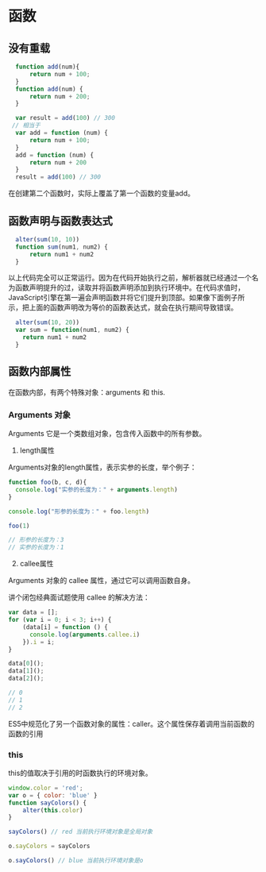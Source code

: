 # 函数
 ## 没有重载
 ```js
   function add(num){
       return num + 100;
   }
   function add(num) {
       return num + 200;
   }

   var result = add(100) // 300
  // 相当于
   var add = function (num) {
       return num + 100;
   }
   add = function (num) {
       return num + 200
   }
   result = add(100) // 300 
 ```
   在创建第二个函数时，实际上覆盖了第一个函数的变量add。
  ## 函数声明与函数表达式
  ```js
    alter(sum(10, 10))
    function sum(num1, num2) {
        return num1 + num2
    }
  ```
  以上代码完全可以正常运行。因为在代码开始执行之前，解析器就已经通过一个名为函数声明提升的过，读取并将函数声明添加到执行环境中。在代码求值时，JavaScript引擎在第一遍会声明函数并将它们提升到顶部。如果像下面例子所示，把上面的函数声明改为等价的函数表达式，就会在执行期间导致错误。
  ```js
    alter(sum(10, 20))
    var sum = function(num1, num2) {
      return num1 + num2
    }
  ```
  ## 函数内部属性
  在函数内部，有两个特殊对象：arguments 和 this.
  ### Arguments 对象
  Arguments 它是一个类数组对象，包含传入函数中的所有参数。

  1. length属性

  Arguments对象的length属性，表示实参的长度，举个例子：
  ```js
  function foo(b, c, d){
    console.log("实参的长度为：" + arguments.length)
  }

  console.log("形参的长度为：" + foo.length)

  foo(1)

  // 形参的长度为：3
  // 实参的长度为：1
  ```
  2. callee属性

  Arguments 对象的 callee 属性，通过它可以调用函数自身。

  讲个闭包经典面试题使用 callee 的解决方法：
  ```js
  var data = [];
  for (var i = 0; i < 3; i++) {
      (data[i] = function () {
        console.log(arguments.callee.i) 
      }).i = i;
  }

  data[0]();
  data[1]();
  data[2]();

  // 0
  // 1
  // 2
  ```


  ES5中规范化了另一个函数对象的属性：caller。这个属性保存着调用当前函数的函数的引用
  
  ### this
  this的值取决于引用的时函数执行的环境对象。

  ```js
  window.color = 'red';
  var o = { color: 'blue' }
  function sayColors() {
      alter(this.color)
  }

  sayColors() // red 当前执行环境对象是全局对象

  o.sayColors = sayColors

  o.sayColors() // blue 当前执行环境对象是o

  ```
